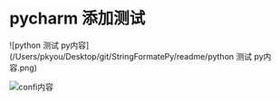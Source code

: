 # pycharm 添加测试

![python 测试 py内容](/Users/pkyou/Desktop/git/StringFormatePy/readme/python 测试 py内容.png)





![confi内容](/Users/pkyou/Desktop/git/StringFormatePy/readme/confi内容.png)



